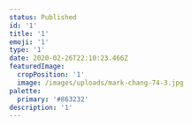 ```yaml
---
status: Published
id: '1'
title: '1'
emoji: '1'
type: '1'
date: 2020-02-26T22:10:23.466Z
featuredImage:
  cropPosition: '1'
  image: /images/uploads/mark-chang-74-3.jpg
palette:
  primary: '#863232'
description: '1'
---
```


